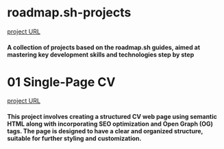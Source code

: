 # roadmap.sh-projects
[project URL](https://roadmap.sh/projects/)

#### A collection of projects based on the roadmap.sh guides, aimed at mastering key development skills and technologies step by step

# 01 Single-Page CV
[project URL](https://roadmap.sh/projects/single-page-cv)

#### This project involves creating a structured CV web page using semantic HTML along with incorporating SEO optimization and Open Graph (OG) tags. The page is designed to have a clear and organized structure, suitable for further styling and customization.